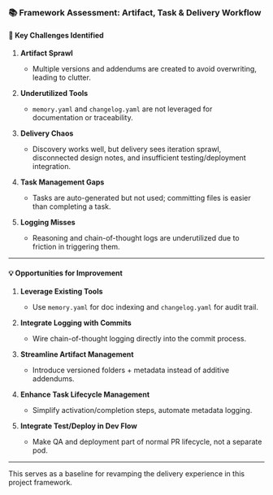 ### 📚 Framework Assessment: Artifact, Task & Delivery Workflow

#### 🧭 Key Challenges Identified

1. **Artifact Sprawl**
   - Multiple versions and addendums are created to avoid overwriting, leading to clutter.

2. **Underutilized Tools**
   - `memory.yaml` and `changelog.yaml` are not leveraged for documentation or traceability.

3. **Delivery Chaos**
   - Discovery works well, but delivery sees iteration sprawl, disconnected design notes, and insufficient testing/deployment integration.

4. **Task Management Gaps**
   - Tasks are auto-generated but not used; committing files is easier than completing a task.

5. **Logging Misses**
   - Reasoning and chain-of-thought logs are underutilized due to friction in triggering them.

---

#### 💡 Opportunities for Improvement

1. **Leverage Existing Tools**
   - Use `memory.yaml` for doc indexing and `changelog.yaml` for audit trail.

2. **Integrate Logging with Commits**
   - Wire chain-of-thought logging directly into the commit process.

3. **Streamline Artifact Management**
   - Introduce versioned folders + metadata instead of additive addendums.

4. **Enhance Task Lifecycle Management**
   - Simplify activation/completion steps, automate metadata logging.

5. **Integrate Test/Deploy in Dev Flow**
   - Make QA and deployment part of normal PR lifecycle, not a separate pod.

---

This serves as a baseline for revamping the delivery experience in this project framework.
